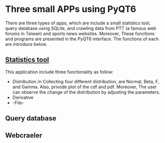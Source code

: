 # Three small APPs using PyQT6
There are three types of apps, which are include a small statistics tool, query database using SQLite, and crawling data from PTT (a famous web forums in Taiwan) and sports news websites. Moreover, These functions and programs are presented in the PyQT6 interface. The functions of each are introduce below.

## [Statistics tool]()
This application include three functionality as follow:
* _Distribution_  /n
  Collecting four different distribution, are Normal, Beta, F, and Gamma. Also, privode plot of the cdf and pdf. Moreover, The user can observe the change of the distribution by adjusting the parameters.
* Derivative
* -File-

## Query database


## Webcraeler


